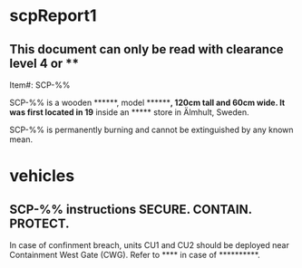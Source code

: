 # scpReport1
This document can only be read with clearance level 4 or **
---
Item#: SCP-%%

SCP-%% is a wooden ******, model ********, 120cm tall and 60cm wide. It was first located in 19** inside an ***** store in Älmhult, Sweden.

SCP-%% is permanently burning and cannot be extinguished by any known mean.

# vehicles

SCP-%% instructions
SECURE. CONTAIN. PROTECT.
---
In case of confinment breach, units CU1 and CU2 should be deployed near Containment West Gate (CWG). Refer to **** in case of **********.

